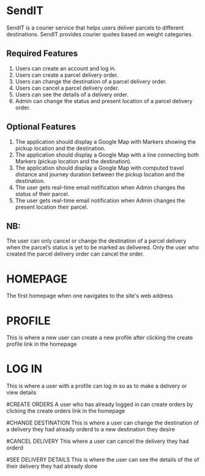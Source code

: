 # SendIT

SendIT is a courier service that helps users deliver parcels to different destinations. SendIT provides courier quotes based on weight categories.

## Required Features

1. Users can create an account and log in.
2. Users can create a parcel delivery order.
3. Users can change the destination of a parcel delivery order.
4. Users can cancel a parcel delivery order.
5. Users can see the details of a delivery order.
6. Admin can change the status and present location of a parcel delivery order.

 
## Optional Features

1. The application should display a Google Map with Markers showing the pickup location and the destination.
2. The application should display a Google Map with a line connecting both Markers (pickup location and the destination).
3. The application should display a Google Map with computed travel distance and journey duration between the pickup location and the destination.
4. The user gets real-time email notification when Admin changes the status of their parcel.
5. The user gets real-time email notification when Admin changes the present location their parcel.

## NB:

The user can only cancel or change the destination of a parcel delivery when the parcel’s status is yet to be marked as delivered.
Only the user who created the parcel delivery order can cancel the order.

# HOMEPAGE
The first homepage when one navigates to the site's web address 

# PROFILE 
This is where a new user can create a new profile after clicking the create profile link in the homepage

# LOG IN
This is where a user with a profile can log in so as to make a delivery or view details

#CREATE ORDERS 
A user who has already logged in can create orders by clicking the create orders link in the homepage 

#CHANGE DESTINATION
This is where a user can change the destination of a delivery they had already orderd to a new destination they desire

#CANCEL DELIVERY
This where a user can cancel the delivery they had orderd

#SEE DELIVERY DETAILS
This is where the user can see the details of the of their delivery they had already done 

